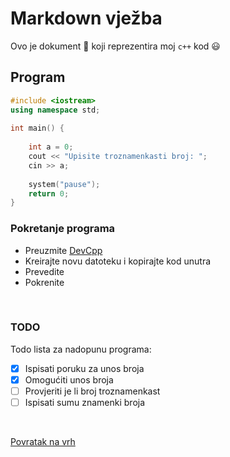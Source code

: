 # Markdown vježba

Ovo je dokument :memo: koji reprezentira moj `c++` kod :smiley:
## Program

```cpp
#include <iostream>
using namespace std;
​
int main() {
​
    int a = 0;
    cout << "Upisite troznamenkasti broj: ";
    cin >> a;
    
    system("pause");
    return 0;
}
```
### Pokretanje programa

- Preuzmite [DevCpp](https://sourceforge.net/projects/orwelldevcpp/)
- Kreirajte novu datoteku i kopirajte kod unutra
- Prevedite
- Pokrenite

<br>

### TODO

Todo lista za nadopunu programa:
- [x] Ispisati poruku za unos broja
- [x] Omogućiti unos broja
- [ ] Provjeriti je li broj troznamenkast
- [ ] Ispisati sumu znamenki broja

<br>

[Povratak na vrh](#markdown_vjezba)
